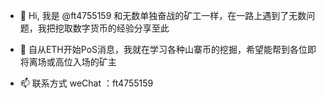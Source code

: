 - 👋 Hi, 我是 @ft4755159 和无数单独奋战的矿工一样，在一路上遇到了无数问题，我把挖取数字货币的经验分享至此

- 🌱 自从ETH开始PoS消息，我就在学习各种山寨币的挖掘，希望能帮到各位即将离场或高位入场的矿主

- 📫 联系方式 weChat ：ft4755159

<!---
ft4755159/ft4755159 is a ✨ special ✨ repository because its `README.md` (this file) appears on your GitHub profile.
You can click the Preview link to take a look at your changes.
--->
